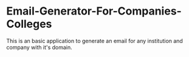 # Email-Generator-For-Companies-Colleges
This is an basic application to generate an email for any institution and company with it's domain. 
